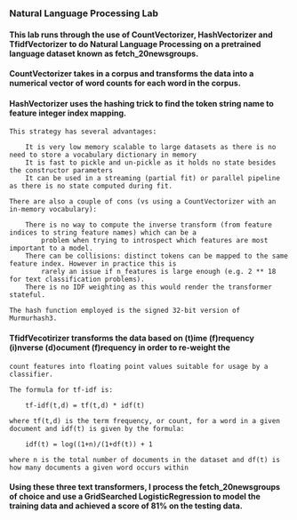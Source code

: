 ### Natural Language Processing Lab

#### This lab runs through the use of CountVectorizer, HashVectorizer and TfidfVectorizer to do Natural Language Processing on a pretrained language dataset known as fetch_20newsgroups.

#### CountVectorizer takes in a corpus and transforms the data into a numerical vector of word counts for each word in the corpus.

#### HashVectorizer uses the hashing trick to find the token string name to feature integer index mapping.

	This strategy has several advantages:

		It is very low memory scalable to large datasets as there is no need to store a vocabulary dictionary in memory
		It is fast to pickle and un-pickle as it holds no state besides the constructor parameters
		It can be used in a streaming (partial fit) or parallel pipeline as there is no state computed during fit.

	There are also a couple of cons (vs using a CountVectorizer with an in-memory vocabulary):

		There is no way to compute the inverse transform (from feature indices to string feature names) which can be a
 			problem when trying to introspect which features are most important to a model.
		There can be collisions: distinct tokens can be mapped to the same feature index. However in practice this is
			rarely an issue if n_features is large enough (e.g. 2 ** 18 for text classification problems).
		There is no IDF weighting as this would render the transformer stateful.

	The hash function employed is the signed 32-bit version of Murmurhash3.

#### TfidfVecotirizer transforms the data based on (t)ime (f)requency (i)nverse (d)ocument (f)requency in order to re-weight the
	count features into floating point values suitable for usage by a classifier.

	The formula for tf-idf is:

		tf-idf(t,d) = tf(t,d) * idf(t)

	where tf(t,d) is the term frequency, or count, for a word in a given document and idf(t) is given by the formula:

		idf(t) = log((1+n)/(1+df(t)) + 1

	where n is the total number of documents in the dataset and df(t) is how many documents a given word occurs within

	
#### Using these three text transformers, I process the fetch_20newsgroups of choice and use a GridSearched LogisticRegression to model the training data and achieved a score of 81% on the testing data.

